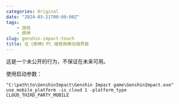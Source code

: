 ```yaml
---
categories: Original
date: "2024-03-21T00:00:00Z"
tags:
    - 游戏
    - 原神
slug: genshin-impact-touch
title: 在《原神》PC 端使用移动端界面
---
```


这是一个未公开的行为，不保证在未来可用。

使用启动参数：

```shell
"C:\path\to\GenshinImpact\Genshin Impact game\GenshinImpact.exe" use_mobile_platform -is_cloud 1 -platform_type CLOUD_THIRD_PARTY_MOBILE
```
